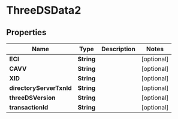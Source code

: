 

# ThreeDSData2


## Properties

| Name | Type | Description | Notes |
|------------ | ------------- | ------------- | -------------|
|**ECI** | **String** |  |  [optional] |
|**CAVV** | **String** |  |  [optional] |
|**XID** | **String** |  |  [optional] |
|**directoryServerTxnId** | **String** |  |  [optional] |
|**threeDSVersion** | **String** |  |  [optional] |
|**transactionId** | **String** |  |  [optional] |



